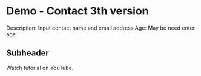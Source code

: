 # Demo - Contact 3th version

Description: Input contact name and email address
Age: May be need enter age

## Subheader

Watch tutorial on YouTube.
